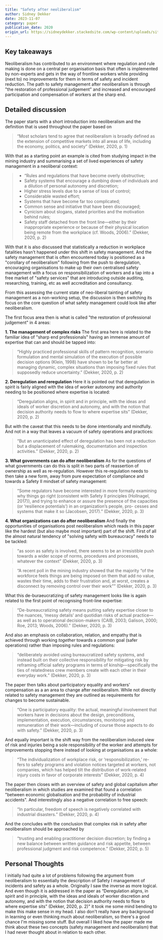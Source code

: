 ```yaml
---
title: "Safety after neoliberalism"
author: Sidney Dekker
date: 2023-11-07
category: paper
publication_date: 2020
origin_url: https://sidneydekker.stackedsite.com/wp-content/uploads/sites/899/2020/06/DekkerNeoLib2020.pdf
---
```


## Key takeaways

Neoliberalism has contributed to an environment where regulation and rule making is done on a central per organisation basis that often is implemented by non-experts and gets in the way of frontline workers while providing (next to) no improvements for them in terms of safety and incident reduction. The path to safety management after neoliberalism is through "the restoration of professional judgement" and increased and encouraged participation and compensation of workers at the sharp end.

## Detailed discussion

The paper starts with a short introduction into neoliberalism and the definition that is used throughout the paper based on

> “Most scholars tend to agree that neoliberalism is broadly defined as the extension of competitive markets into all areas of life, including the economy, politics, and society” (Dekker, 2020, p. 1)

With that as a starting point an example is cited from studying impact in the mining industry and summarising a set of lived experiences of safety management in a neoliberal context:

> - “Rules and regulations that have become overly obstructive;
> - Safety systems that encourage a dumbing down of individuals and a dilution of personal autonomy and discretion;
> - Higher stress levels due to a sense of loss of control;
> - Considerable wasted effort;
> - Systems that have become far too complicated;
> - Common sense and initiative that have been discouraged;
> - Cynicism about slogans, stated priorities and the motivation behind rules;
> - Safety staff detached from the front line—either by their inappropriate experience or because of their physical location being remote from the workplace (cf. Woods, 2006).” (Dekker, 2020, p. 2)

With that it is also discussed that statistically a reduction in workplace fatalities hasn't happened under this shift in safety management. And the safety management that is often encountered today is positioned as a "corollary of neoliberalism" following from the push to deregulation, encouraging organisations to make up their own centralised safety management with a focus on responsibilization of workers and a tap into a free market of "safety services" that are introducing outside auditing, researching, training, etc as well accreditation and consultancy.

From this assessing the current state of neo-liberal tainting of safety management as a non-working setup, the discussion is then switching its focus on the core question of what safety management could look like after neoliberalism.

The first focus area then is what is called "the restoration of professional judgement" in 4 areas:

**1. The management of complex risks**
The first area here is related to the familiar idea of "sharp end professionals" having an immense amount of expertise that can and should be tapped into:

> “Highly practiced professional skills of pattern recognition, scenario formulation and mental simulation of the execution of possible decision options (Klein, 1998) have shown to be far better at managing dynamic, complex situations than imposing fixed rules that supposedly reduce uncertainty.” (Dekker, 2020, p. 2)


**2. Deregulation and reregulation**
Here it is pointed out that deregulation in spirit is fairly aligned with the idea of worker autonomy and authority needing to be positioned where expertise is located:

> “Deregulation aligns, in spirit and in principle, with the ideas and ideals of worker discretion and autonomy, and with the notion that decision authority needs to flow to where expertise sits” (Dekker, 2020, p. 2)

But with the caveat that this needs to be done intentionally and mindfully. And not in a way that leaves a vacuum of safety operations and practices:

> “But an unanticipated effect of deregulation has been not a reduction but a displacement of rulemaking, documentation and inspection activities.” (Dekker, 2020, p. 2)

**3. What governments can do after neoliberalism**
As for the questions of what governments can do this is split in two parts of reassertion of ownership as well as re-regulation. However this re-regulation needs to then take a new form, away from pure expectation of compliance and towards a Safety II mindset of safety management:

> “Some regulators have become interested in more formally examining why things go right (consistent with Safety II principles (Hollnagel, 2017)), and trying to enhance or assure the presence of the capacities (or ‘resilience potentials’) in an organization’s people, pro- cesses and systems that make it so (Jacobsen, 2017).” (Dekker, 2020, p. 3)

**4. What organizations can do after neoliberalism**
And finally the opportunities of organisations post neoliberalism which reads in this paper like the hardest (but also maybe most important) part of the shift.  First of all the almost natural tendency of "solving safety with bureaucracy" needs to be tackled:

> “as soon as safety is involved, there seems to be an irresistible push towards a wider scope of norms, procedures and processes, whatever the context” (Dekker, 2020, p. 3)

> “A recent poll in the mining industry showed that the majority “of the workforce feels things are being imposed on them that add no value, wastes their time, adds to their frustration and, at worst, creates a disconnect by removing control over their work”” (Dekker, 2020, p. 3)

What this de-buraeucratizing of safety management looks like is again related to the first point of recognising front-line expertise:

> “De-bureaucratizing safety means putting safety expertise closer to the nuances, ‘messy details’ and quotidian risks of actual practice—as well as to operational decision-makers (CAIB, 2003; Galison, 2000; Roe, 2013; Woods, 2006).” (Dekker, 2020, p. 3)

And also an emphasis on collaboration, relation, and empathy that is achieved through working _together_ towards a common goal (safer operations) rather than imposing rules and regulations:

> “deliberately avoided using bureaucratized safety systems, and instead built on their collective responsibility for mitigating risk by reframing official safety programs in terms of kinship—specifically the ties of relatedness crew members create with each other in their everyday work.” (Dekker, 2020, p. 3)

The paper then talks about participatory equality and workers' compensation as a an area to change after neoliberalism. While not directly related to safety management they are outlined as requirements for changes to become sustainable.

> “One is participatory equality: the actual, meaningful involvement that workers have in decisions about the design, preconditions, implementation, execution, circumstances, monitoring and remuneration of their work—including of course those aspects to do with safety.” (Dekker, 2020, p. 3)

And equally important is the shift way from the neoliberalism induced view of risk and injuries being a sole responsibility of the worker and attempts for improvements stopping there instead of looking at organisations as a whole:

> “The individualization of workplace risk, or ‘responsibilization,’ re- fers to safety programs and violation notices targeted at workers, not companies, which has helped tilt the distribution of work-related injury costs in favor of corporate interests” (Dekker, 2020, p. 4)

The paper then closes with an overview of safety and global capitalism after neoliberalism in which studies are examined that found a correlation "between  economic globalisation and the probability of industrial accidents".  And interestingly also a negative correlation to free speech:

> “In particular, freedom of speech is negatively correlated with industrial disasters.” (Dekker, 2020, p. 4)

And the concludes with the conclusion that complex risk in safety after neoliberalism should be approached by

> “trusting and enabling practitioner decision discretion; by finding a new balance between written guidance and risk appetite, between professional judgment and risk competence.” (Dekker, 2020, p. 5)

## Personal Thoughts

I initially had quite a lot of problems following the argument from neoliberalism to essentially the description of Safety I management of incidents and safety as a whole. Originally I saw the inverse as more logical. And even though it is addressed in the paper as “Deregulation aligns, in spirit and in principle, with the ideas and ideals of worker discretion and autonomy, and with the notion that decision authority needs to flow to where expertise sits” (Dekker, 2020, p. 2)" it took me some mind bending to make this make sense in my head. I also don't really have any background in learning or even thinking much about neoliberalism, so there's a good chance I'm missing some stuff. But overall I liked how the paper made me think about these two concepts (safety management and neoliberalism) that I had never thought about in relation to each other.
